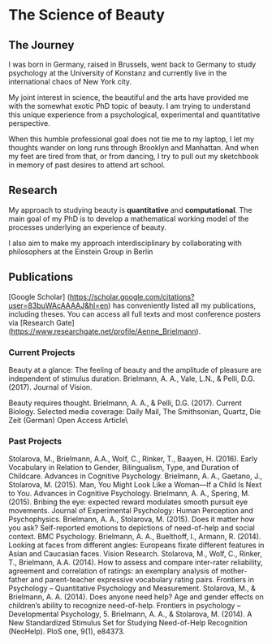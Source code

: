 # The Science of Beauty
## The Journey

I was born in Germany, raised in Brussels, went back to Germany to study psychology at the University of Konstanz and currently live in the international chaos of New York city. 

My joint interest in science, the beautiful and the arts have provided me with the somewhat exotic PhD topic of beauty. I am trying to understand this unique experience from a psychological, experimental and quantitative perspective. 

When this humble professional goal does not tie me to my laptop, I let my thoughts wander on long runs through Brooklyn and Manhattan. And when my feet are tired from that, or from dancing, I try to pull out my sketchbook in memory of past desires to attend art school.

## Research

My approach to studying beauty is **quantitative** and **computational**. The main goal of my PhD is to develop a mathematical working model of the processes underlying an experience of beauty.

I also aim to make my approach interdisciplinary by collaborating with philosophers at the Einstein Group in Berlin

## Publications

[Google Scholar] (https://scholar.google.com/citations?user=83buWAcAAAAJ&hl=en) has conveniently listed all my publications, including theses. 
You can access all full texts and most conference posters via [Research Gate] (https://www.researchgate.net/profile/Aenne_Brielmann).

### Current Projects
Beauty at a glance: The feeling of beauty and the amplitude of pleasure are independent of stimulus duration. Brielmann, A. A., Vale, L.N., & Pelli, D.G. (2017). Journal of Vision. 
<div class='altmetric-embed' data-badge-type='donut' data-doi="10.1016/j.cub.2017.04.018"></div> Beauty requires thought. Brielmann, A. A., & Pelli, D.G. (2017). Current Biology. 
	Selected media coverage: Daily Mail,   The Smithsonian,  	Quartz,   Die Zeit (German) Open Access Article\

### Past Projects

Stolarova, M., Brielmann, A.A., Wolf, C., Rinker, T., Baayen, H. (2016). Early Vocabulary in Relation to Gender, Bilingualism, Type, and Duration of Childcare. Advances in Cognitive Psychology. 
Brielmann, A. A., Gaetano, J., Stolarova, M. (2015). Man, You Might Look Like a Woman—If a Child Is Next to You. Advances in Cognitive Psychology. 
Brielmann, A. A., Spering, M. (2015). Bribing the eye: expected reward modulates smooth pursuit eye movements. Journal of Experimental Psychology: Human Perception and Psychophysics. 
Brielmann, A. A., Stolarova, M. (2015). Does it matter how you ask? Self-reported emotions to depictions of need-of-help and social context. BMC Psychology. 
Brielmann, A. A., Buelthoff, I., Armann, R. (2014). Looking at faces from different angles: Europeans fixate different features in Asian and Caucasian faces. Vision Research. 
Stolarova, M., Wolf, C., Rinker, T., Brielmann, A.A. (2014). How to assess and compare inter-rater reliability, agreement and correlation of ratings: an exemplary analysis of mother-father and parent-teacher expressive vocabulary rating pairs. Frontiers in Psychology – Quantitative Psychology and Measurement. 
Stolarova, M., & Brielmann, A. A. (2014). Does anyone need help? Age and gender effects on children’s ability to recognize need-of-help. Frontiers in psychology – Developmental Psychology, 5. 
Brielmann, A. A., & Stolarova, M. (2014). A New Standardized Stimulus Set for Studying Need-of-Help Recognition (NeoHelp). PloS one, 9(1), e84373.

<script type='text/javascript' src='https://d1bxh8uas1mnw7.cloudfront.net/assets/embed.js'></script>
